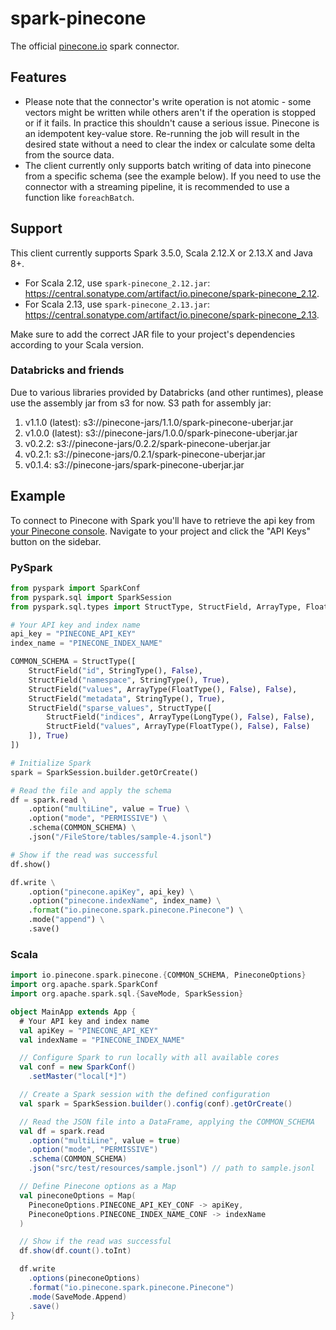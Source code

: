 # spark-pinecone
The official [pinecone.io](https://pinecone.io) spark connector.

## Features
- Please note that the connector's write operation is not atomic - some vectors might be written while others aren't if the operation is stopped or if it fails. 
In practice this shouldn't cause a serious issue. Pinecone is an idempotent key-value store. Re-running the job will result in the desired state without a need to clear the index or calculate some delta from the source data.
- The client currently only supports batch writing of data into pinecone from a specific schema (see the example below).
If you need to use the connector with a streaming pipeline, it is recommended to use a function like `foreachBatch`.

## Support
This client currently supports Spark 3.5.0, Scala 2.12.X or 2.13.X and Java 8+.
- For Scala 2.12, use `spark-pinecone_2.12.jar`: https://central.sonatype.com/artifact/io.pinecone/spark-pinecone_2.12.
- For Scala 2.13, use `spark-pinecone_2.13.jar`: https://central.sonatype.com/artifact/io.pinecone/spark-pinecone_2.13.

Make sure to add the correct JAR file to your project's dependencies according to your Scala version.

### Databricks and friends
Due to various libraries provided by Databricks (and other runtimes), please use the assembly jar from s3 for now.
S3 path for assembly jar: 
1. v1.1.0 (latest): s3://pinecone-jars/1.1.0/spark-pinecone-uberjar.jar
2. v1.0.0 (latest): s3://pinecone-jars/1.0.0/spark-pinecone-uberjar.jar 
3. v0.2.2: s3://pinecone-jars/0.2.2/spark-pinecone-uberjar.jar
4. v0.2.1: s3://pinecone-jars/0.2.1/spark-pinecone-uberjar.jar
5. v0.1.4: s3://pinecone-jars/spark-pinecone-uberjar.jar

## Example
To connect to Pinecone with Spark you'll have to retrieve the api key from [your Pinecone console](https://app.pinecone.io). 
Navigate to your project and click the "API Keys" button on the sidebar.

### PySpark
```python
from pyspark import SparkConf
from pyspark.sql import SparkSession
from pyspark.sql.types import StructType, StructField, ArrayType, FloatType, StringType, LongType

# Your API key and index name
api_key = "PINECONE_API_KEY"
index_name = "PINECONE_INDEX_NAME"

COMMON_SCHEMA = StructType([
    StructField("id", StringType(), False),
    StructField("namespace", StringType(), True),
    StructField("values", ArrayType(FloatType(), False), False),
    StructField("metadata", StringType(), True),
    StructField("sparse_values", StructType([
        StructField("indices", ArrayType(LongType(), False), False),
        StructField("values", ArrayType(FloatType(), False), False)
    ]), True)
])

# Initialize Spark
spark = SparkSession.builder.getOrCreate()

# Read the file and apply the schema
df = spark.read \
    .option("multiLine", value = True) \
    .option("mode", "PERMISSIVE") \
    .schema(COMMON_SCHEMA) \
    .json("/FileStore/tables/sample-4.jsonl")

# Show if the read was successful
df.show()

df.write \
    .option("pinecone.apiKey", api_key) \
    .option("pinecone.indexName", index_name) \
    .format("io.pinecone.spark.pinecone.Pinecone") \
    .mode("append") \
    .save()
```

### Scala
```scala
import io.pinecone.spark.pinecone.{COMMON_SCHEMA, PineconeOptions}
import org.apache.spark.SparkConf
import org.apache.spark.sql.{SaveMode, SparkSession}

object MainApp extends App {
  # Your API key and index name
  val apiKey = "PINECONE_API_KEY"
  val indexName = "PINECONE_INDEX_NAME"

  // Configure Spark to run locally with all available cores
  val conf = new SparkConf()
    .setMaster("local[*]")

  // Create a Spark session with the defined configuration
  val spark = SparkSession.builder().config(conf).getOrCreate()

  // Read the JSON file into a DataFrame, applying the COMMON_SCHEMA
  val df = spark.read
    .option("multiLine", value = true)
    .option("mode", "PERMISSIVE")
    .schema(COMMON_SCHEMA)
    .json("src/test/resources/sample.jsonl") // path to sample.jsonl

  // Define Pinecone options as a Map
  val pineconeOptions = Map(
    PineconeOptions.PINECONE_API_KEY_CONF -> apiKey,
    PineconeOptions.PINECONE_INDEX_NAME_CONF -> indexName
  )

  // Show if the read was successful
  df.show(df.count().toInt)

  df.write
    .options(pineconeOptions)
    .format("io.pinecone.spark.pinecone.Pinecone")
    .mode(SaveMode.Append)
    .save()
}
```
